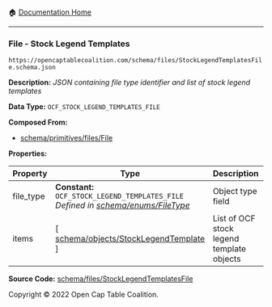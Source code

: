 :house: [Documentation Home](../../../)

---

### File - Stock Legend Templates

`https://opencaptablecoalition.com/schema/files/StockLegendTemplatesFile.schema.json`

**Description:** _JSON containing file type identifier and list of stock legend templates_

**Data Type:** `OCF_STOCK_LEGEND_TEMPLATES_FILE`

**Composed From:**

- [schema/primitives/files/File](../../../../schema/primitives/files/File.md)

**Properties:**

| Property  | Type                                                                                                                        | Description                               | Required   |
| --------- | --------------------------------------------------------------------------------------------------------------------------- | ----------------------------------------- | ---------- |
| file_type | **Constant:** `OCF_STOCK_LEGEND_TEMPLATES_FILE`</br>_Defined in [schema/enums/FileType](../../../schema/enums/FileType.md)_ | Object type field                         | `REQUIRED` |
| items     | [ [schema/objects/StockLegendTemplate](../../../schema/objects/StockLegendTemplate.md) ]                                    | List of OCF stock legend template objects | `REQUIRED` |

**Source Code:** [schema/files/StockLegendTemplatesFile](/../../../../schema/files/StockLegendTemplatesFile.schema.json)

Copyright © 2022 Open Cap Table Coalition.
